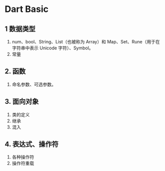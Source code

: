 # Dart Basic

## 1 数据类型

1. num、bool、String、List（也被称为 Array）和 Map、Set、Rune（用于在字符串中表示 Unicode 字符）、Symbol。
2. 常量

## 2. 函数

1. 命名参数、可选参数。

## 3. 面向对象

1. 类的定义
2. 继承
3. 混入

## 4. 表达式、操作符

1. 各种操作符
2. 操作符重载
